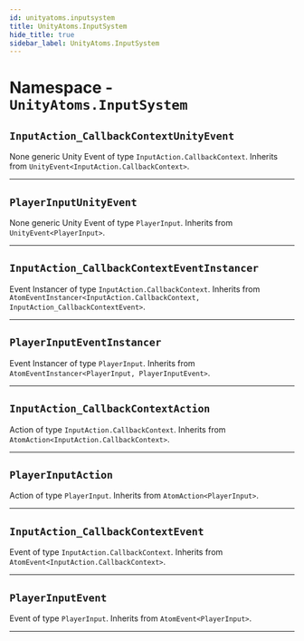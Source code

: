 ```yaml
---
id: unityatoms.inputsystem
title: UnityAtoms.InputSystem
hide_title: true
sidebar_label: UnityAtoms.InputSystem
---
```


# Namespace - `UnityAtoms.InputSystem`

## `InputAction_CallbackContextUnityEvent`

None generic Unity Event of type `InputAction.CallbackContext`. Inherits from `UnityEvent<InputAction.CallbackContext>`.

---

## `PlayerInputUnityEvent`

None generic Unity Event of type `PlayerInput`. Inherits from `UnityEvent<PlayerInput>`.

---

## `InputAction_CallbackContextEventInstancer`

Event Instancer of type `InputAction.CallbackContext`. Inherits from `AtomEventInstancer<InputAction.CallbackContext, InputAction_CallbackContextEvent>`.

---

## `PlayerInputEventInstancer`

Event Instancer of type `PlayerInput`. Inherits from `AtomEventInstancer<PlayerInput, PlayerInputEvent>`.

---

## `InputAction_CallbackContextAction`

Action of type `InputAction.CallbackContext`. Inherits from `AtomAction<InputAction.CallbackContext>`.

---

## `PlayerInputAction`

Action of type `PlayerInput`. Inherits from `AtomAction<PlayerInput>`.

---

## `InputAction_CallbackContextEvent`

Event of type `InputAction.CallbackContext`. Inherits from `AtomEvent<InputAction.CallbackContext>`.

---

## `PlayerInputEvent`

Event of type `PlayerInput`. Inherits from `AtomEvent<PlayerInput>`.

---
